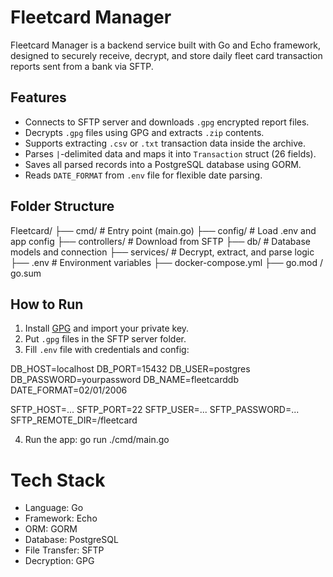 # Fleetcard Manager

Fleetcard Manager is a backend service built with Go and Echo framework, designed to securely receive, decrypt, and store daily fleet card transaction reports sent from a bank via SFTP.

## Features

- Connects to SFTP server and downloads `.gpg` encrypted report files.
- Decrypts `.gpg` files using GPG and extracts `.zip` contents.
- Supports extracting `.csv` or `.txt` transaction data inside the archive.
- Parses `|`-delimited data and maps it into `Transaction` struct (26 fields).
- Saves all parsed records into a PostgreSQL database using GORM.
- Reads `DATE_FORMAT` from `.env` file for flexible date parsing.

## Folder Structure

Fleetcard/
├── cmd/ # Entry point (main.go)
├── config/ # Load .env and app config
├── controllers/ # Download from SFTP
├── db/ # Database models and connection
├── services/ # Decrypt, extract, and parse logic
├── .env # Environment variables
├── docker-compose.yml
├── go.mod / go.sum

## How to Run

1. Install [GPG](https://gnupg.org) and import your private key.
2. Put `.gpg` files in the SFTP server folder.
3. Fill `.env` file with credentials and config:

DB_HOST=localhost
DB_PORT=15432
DB_USER=postgres
DB_PASSWORD=yourpassword
DB_NAME=fleetcarddb
DATE_FORMAT=02/01/2006

SFTP_HOST=...
SFTP_PORT=22
SFTP_USER=...
SFTP_PASSWORD=...
SFTP_REMOTE_DIR=/fleetcard

4. Run the app: go run ./cmd/main.go

# Tech Stack

- Language: Go
- Framework: Echo
- ORM: GORM
- Database: PostgreSQL
- File Transfer: SFTP
- Decryption: GPG
